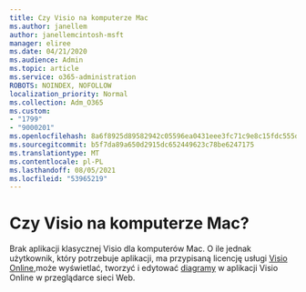 ```yaml
---
title: Czy Visio na komputerze Mac
ms.author: janellem
author: janellemcintosh-msft
manager: eliree
ms.date: 04/21/2020
ms.audience: Admin
ms.topic: article
ms.service: o365-administration
ROBOTS: NOINDEX, NOFOLLOW
localization_priority: Normal
ms.collection: Adm_O365
ms.custom:
- "1799"
- "9000201"
ms.openlocfilehash: 8a6f8925d89582942c05596ea0431eee3fc71c9e8c15fdc555dbbeaa7790d976
ms.sourcegitcommit: b5f7da89a650d2915dc652449623c78be6247175
ms.translationtype: MT
ms.contentlocale: pl-PL
ms.lasthandoff: 08/05/2021
ms.locfileid: "53965219"
---
```

# <a name="does-visio-work-on-a-mac"></a>Czy Visio na komputerze Mac?

Brak aplikacji klasycznej Visio dla komputerów Mac. O ile jednak użytkownik, który potrzebuje aplikacji, ma przypisaną licencję usługi [Visio Online,](https://docs.microsoft.com/microsoft-365/admin/add-users/add-users)może wyświetlać, tworzyć i edytować [diagramy](https://support.office.com/article/06f04845-91b8-4e8f-881f-a43c970735fc?wt.mc_id=OfficeAdm_ClientDIA_Alchemy1799) w aplikacji Visio Online w przeglądarce sieci Web.
  
  